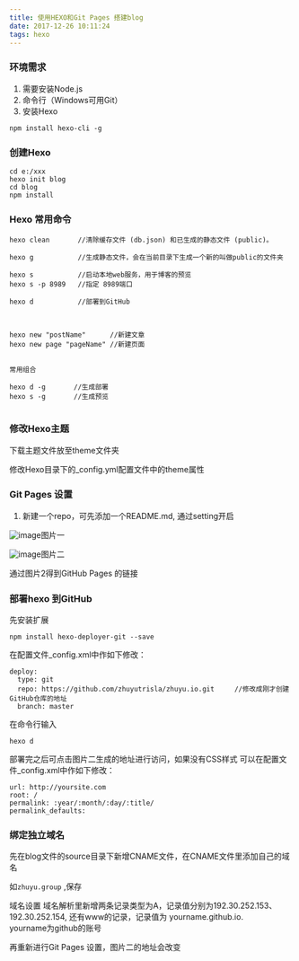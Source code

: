 ```yaml
---
title: 使用HEXO和Git Pages 搭建blog
date: 2017-12-26 10:11:24
tags: hexo
---
```

### 环境需求 
1. 需要安装Node.js 
2. 命令行（Windows可用Git）
3. 安装Hexo 

``` 
npm install hexo-cli -g
```
### 创建Hexo


```
cd e:/xxx
hexo init blog
cd blog
npm install
```


### Hexo 常用命令
```
hexo clean       //清除缓存文件 (db.json) 和已生成的静态文件 (public)。

hexo g           //生成静态文件，会在当前目录下生成一个新的叫做public的文件夹

hexo s           //启动本地web服务，用于博客的预览  
hexo s -p 8989   //指定 8989端口

hexo d           //部署到GitHub



hexo new "postName"      //新建文章
hexo new page "pageName" //新建页面


常用组合

hexo d -g       //生成部署
hexo s -g       //生成预览


```

### 修改Hexo主题
下载主题文件放至theme文件夹

修改Hexo目录下的_config.yml配置文件中的theme属性

### Git Pages 设置
1. 新建一个repo，可先添加一个README.md, 通过setting开启

![image](/zhuyu.github.io/images/hexo1.png)图片一

![image](/zhuyu.github.io/images/hexo2.png)图片二

通过图片2得到GitHub Pages 的链接

### 部署hexo 到GitHub
先安装扩展
```
npm install hexo-deployer-git --save

```

在配置文件_config.xml中作如下修改：
```
deploy:
  type: git
  repo: https://github.com/zhuyutrisla/zhuyu.io.git     //修改成刚才创建GitHub仓库的地址
  branch: master

```
在命令行输入
```
hexo d

```
部署完之后可点击图片二生成的地址进行访问，如果没有CSS样式
可以在配置文件_config.xml中作如下修改：
```
url: http://yoursite.com
root: /
permalink: :year/:month/:day/:title/
permalink_defaults:

```

### 绑定独立域名
先在blog文件的source目录下新增CNAME文件，在CNAME文件里添加自己的域名

如```zhuyu.group```  ,保存

域名设置
域名解析里新增两条记录类型为A，记录值分别为192.30.252.153、192.30.252.154,
还有www的记录，记录值为 yourname.github.io.        
yourname为github的账号

再重新进行Git Pages 设置，图片二的地址会改变